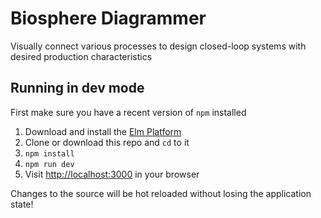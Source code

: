 # Biosphere Diagrammer

Visually connect various processes to design closed-loop systems with desired production characteristics



## Running in dev mode

First make sure you have a recent version of `npm` installed

1. Download and install the [Elm Platform](https://guide.elm-lang.org/get_started.html)
2. Clone or download this repo and `cd` to it
3. `npm install`
4. `npm run dev`
4. Visit [http://localhost:3000](http://localhost:3000) in your browser

Changes to the source will be hot reloaded without losing the application state!
